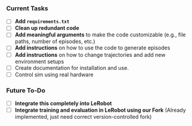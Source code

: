 ###  Current Tasks
- [ ] **Add `requirements.txt`**
- [ ] **Clean up redundant code**
- [ ] **Add meaningful arguments** to make the code customizable (e.g., file paths, number of episodes, etc.)
- [ ] **Add instructions** on how to use the code to generate episodes
- [ ] **Add instructions** on how to change trajectories and add new environment setups
- [ ] Create documentation for installation and use.
- [ ] Control sim using real hardware

###  Future To-Do
- [ ] **Integrate this completely into LeRobot**
- [ ] **Integrate training and evaluation in LeRobot using our Fork** (Already implemented, just need correct version-controlled fork)
